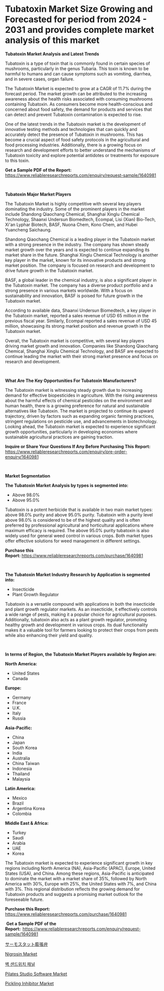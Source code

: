 <p><h1>Tubatoxin Market Size Growing and Forecasted for period from 2024 - 2031 and provides complete market analysis of this market</h1></p><p><strong>Tubatoxin Market Analysis and Latest Trends</strong></p>
<p><p>Tubatoxin is a type of toxin that is commonly found in certain species of mushrooms, particularly in the genus Tubaria. This toxin is known to be harmful to humans and can cause symptoms such as vomiting, diarrhea, and in severe cases, organ failure.</p><p>The Tubatoxin Market is expected to grow at a CAGR of 11.7% during the forecast period. The market growth can be attributed to the increasing awareness about the health risks associated with consuming mushrooms containing Tubatoxin. As consumers become more health-conscious and concerned about food safety, the demand for products and services that can detect and prevent Tubatoxin contamination is expected to rise.</p><p>One of the latest trends in the Tubatoxin market is the development of innovative testing methods and technologies that can quickly and accurately detect the presence of Tubatoxin in mushrooms. This has become a crucial aspect of food safety protocols in the agricultural and food processing industries. Additionally, there is a growing focus on research and development efforts to better understand the mechanisms of Tubatoxin toxicity and explore potential antidotes or treatments for exposure to this toxin.</p></p>
<p><strong>Get a Sample PDF of the Report:&nbsp;</strong> <a href="https://www.reliableresearchreports.com/enquiry/request-sample/1640981">https://www.reliableresearchreports.com/enquiry/request-sample/1640981</a></p>
<p>&nbsp;</p>
<p><strong>Tubatoxin Major Market Players</strong></p>
<p><p>The Tubatoxin Market is highly competitive with several key players dominating the industry. Some of the prominent players in the market include Shandong Qiaochang Chemical, Shanghai Xinglu Chemical Technology, Shaanxi Undersun Biomedtech, Ecompal, Lisi (Xian) Bio-Tech, Xi'an Lyphar Biotech, BASF, Nuona Chem, Kono Chem, and Hubei Yuancheng Saichaung.</p><p>Shandong Qiaochang Chemical is a leading player in the Tubatoxin market with a strong presence in the industry. The company has shown steady market growth over the years and is expected to continue expanding its market share in the future. Shanghai Xinglu Chemical Technology is another key player in the market, known for its innovative products and strong market position. The company is focused on research and development to drive future growth in the Tubatoxin market.</p><p>BASF, a global leader in the chemical industry, is also a significant player in the Tubatoxin market. The company has a diverse product portfolio and a strong presence in various markets worldwide. With a focus on sustainability and innovation, BASF is poised for future growth in the Tubatoxin market.</p><p>According to available data, Shaanxi Undersun Biomedtech, a key player in the Tubatoxin market, reported a sales revenue of USD 65 million in the previous fiscal year. Similarly, Ecompal reported a sales revenue of USD 45 million, showcasing its strong market position and revenue growth in the Tubatoxin market.</p><p>Overall, the Tubatoxin market is competitive, with several key players driving market growth and innovation. Companies like Shandong Qiaochang Chemical, Shanghai Xinglu Chemical Technology, and BASF are expected to continue leading the market with their strong market presence and focus on research and development.</p></p>
<p>&nbsp;</p>
<p><strong>What Are The Key Opportunities For Tubatoxin Manufacturers?</strong></p>
<p><p>The Tubatoxin market is witnessing steady growth due to increasing demand for effective biopesticides in agriculture. With the rising awareness about the harmful effects of chemical pesticides on the environment and human health, there is a growing preference for natural and sustainable alternatives like Tubatoxin. The market is projected to continue its upward trajectory, driven by factors such as expanding organic farming practices, stringent regulations on pesticide use, and advancements in biotechnology. Looking ahead, the Tubatoxin market is expected to experience significant growth opportunities, particularly in developing economies where sustainable agricultural practices are gaining traction.</p></p>
<p><strong>Inquire or Share Your Questions If Any Before Purchasing This Report:</strong> <a href="https://www.reliableresearchreports.com/enquiry/pre-order-enquiry/1640981">https://www.reliableresearchreports.com/enquiry/pre-order-enquiry/1640981</a></p>
<p>&nbsp;</p>
<p><strong>Market Segmentation</strong></p>
<p><strong>The Tubatoxin Market Analysis by types is segmented into:</strong></p>
<p><ul><li>Above 98.0%</li><li>Above 95.0%</li></ul></p>
<p><p>Tubatoxin is a potent herbicide that is available in two main market types: above 98.0% purity and above 95.0% purity. Tubatoxin with a purity level above 98.0% is considered to be of the highest quality and is often preferred by professional agricultural and horticultural applications where maximum efficacy is required. The above 95.0% purity tubatoxin is also widely used for general weed control in various crops. Both market types offer effective solutions for weed management in different settings.</p></p>
<p><strong>Purchase this Report:&nbsp;</strong><a href="https://www.reliableresearchreports.com/purchase/1640981">https://www.reliableresearchreports.com/purchase/1640981</a></p>
<p>&nbsp;</p>
<p><strong>The Tubatoxin Market Industry Research by Application is segmented into:</strong></p>
<p><ul><li>Insecticide</li><li>Plant Growth Regulator</li></ul></p>
<p><p>Tubatoxin is a versatile compound with applications in both the insecticide and plant growth regulator markets. As an insecticide, it effectively controls a wide range of pests, making it a popular choice for agricultural purposes. Additionally, tubatoxin also acts as a plant growth regulator, promoting healthy growth and development in various crops. Its dual functionality makes it a valuable tool for farmers looking to protect their crops from pests while also enhancing their yield and quality.</p></p>
<p>&nbsp;</p>
<p><strong>In terms of Region, the Tubatoxin Market Players available by Region are:</strong></p>
<p>
    <p> <strong> North America: </strong>
        <ul>
            <li>United States</li>
            <li>Canada</li>
        </ul>
        </p> 
    <p> <strong> Europe: </strong>
        <ul>
            <li>Germany</li>
            <li>France</li>
            <li>U.K.</li>
            <li>Italy</li>
            <li>Russia</li>
        </ul>
        </p> 
    <p> <strong> Asia-Pacific: </strong>
        <ul>
            <li>China</li>
            <li>Japan</li>
            <li>South Korea</li>
            <li>India</li>
            <li>Australia</li>
            <li>China Taiwan</li>
            <li>Indonesia</li>
            <li>Thailand</li>
            <li>Malaysia</li>
        </ul>
        </p> 
    <p> <strong> Latin America: </strong>
        <ul>
            <li>Mexico</li>
            <li>Brazil</li>
            <li>Argentina Korea</li>
            <li>Colombia</li>
        </ul>
        </p> 
    <p> <strong> Middle East & Africa: </strong>
        <ul>
            <li>Turkey</li>
            <li>Saudi</li>
            <li>Arabia</li>
            <li>UAE</li>
            <li>Korea</li>
        </ul>
    </p>
    </p>
<p><p>The Tubatoxin market is expected to experience significant growth in key regions including North America (NA), Asia-Pacific (APAC), Europe, United States (USA), and China. Among these regions, Asia-Pacific is anticipated to dominate the market with a market share of 35%, followed by North America with 30%, Europe with 25%, the United States with 7%, and China with 3%. This regional distribution reflects the growing demand for Tubatoxin products and suggests a promising market outlook for the foreseeable future.</p></p>
<p><strong>Purchase this Report: </strong><a href="https://www.reliableresearchreports.com/purchase/1640981">https://www.reliableresearchreports.com/purchase/1640981</a></p>
<p>&nbsp;<strong>Get a Sample PDF of the Report:&nbsp;&nbsp;</strong><a href="https://www.reliableresearchreports.com/enquiry/request-sample/1640981">https://www.reliableresearchreports.com/enquiry/request-sample/1640981</a></p>
<p><strong></strong></p>
<p><p><a href="https://github.com/jkjreqjscoxx7/Market-Research-Report-List-1/blob/main/2801233193950.md">サーモスタット膨張弁</a></p><p><a href="https://github.com/brenzgnarento/Market-Research-Report-List-1/blob/main/nigrosin-market.md">Nigrosin Market</a></p><p><a href="https://github.com/nuekbpymrrz5/Market-Research-Report-List-1/blob/main/1610334193644.md">벽 샌드위치 패널</a></p><p><a href="https://issuu.com/reportprime-2/docs/pilates-studio-software-market-size-2030.pptx">Pilates Studio Software Market</a></p><p><a href="https://github.com/jerrycopelandthomaswsqd8q/Market-Research-Report-List-1/blob/main/pickling-inhibitor-market.md">Pickling Inhibitor Market</a></p></p>